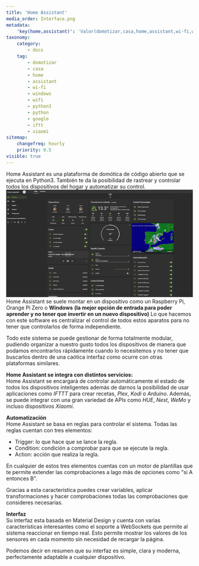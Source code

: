 ```yaml
---
title: 'Home Assistant'
media_order: Interface.png
metadata:
    'key(home,assistant)': 'Valor(domotizar,casa,home,assistant,wi-fi,windows,wifi,plex,kodi,arduino,python3,python,google,iftt,xiaomi)'
taxonomy:
    category:
        - docs
    tag:
        - domotizar
        - casa
        - home
        - assistant
        - wi-fi
        - windows
        - wifi
        - python3
        - python
        - google
        - iftt
        - xiaomi
sitemap:
    changefreq: hourly
    priority: 0.5
visible: true
---
```


Home Assistant es una plataforma de domótica de código abierto que se ejecuta en Python3. También te da la posibilidad de rastrear y controlar todos los dispositivos del hogar y automatizar su control.
![](Interface.png)
Home Assistant se suele montar en un dispositivo como un Raspberry Pi, Orange Pi Zero o **Windows** **(la mejor opción de entrada para poder aprender y no tener que invertir en un nuevo dispositivo)**
Lo que hacemos con este software es centralizar el control de todos estos aparatos para no tener que controlarlos de forma independiente.

Todo este sistema se puede gestionar de forma totalmente modular, pudiendo organizar a nuestro gusto todos los dispositivos de manera que podamos encontrarlos rápidamente cuando lo necesitemos y no tener que buscarlos dentro de una caótica interfaz como ocurre con otras plataformas similares.



**Home Assistant se integra con distintos servicios:**<br/>
Home Assistant se encargará de controlar automáticamente el estado de todos los dispositivos inteligentes además de darnos la posibilidad de usar aplicaciones como _IFTTT_ para crear recetas, _Plex_, _Kodi_ o _Arduino_. Además, se puede integrar con una gran variedad de APIs como _HUE_, _Nest_, _WeMo_ y incluso dispositivos _Xiaomi_.

**Automatización**<br/>
Home Assistant se basa en reglas para controlar el sistema. Todas las reglas cuentan con tres elementos:

* Trigger: lo que hace que se lance la regla.
* Condition: condición a comprobar para que se ejecute la regla.
* Action: acción que realiza la regla.

En cualquier de estos tres elementos cuentas con un motor de plantillas que te permite extender las comprobaciones a lago más de opciones como "si A entonces B".

Gracias a esta característica puedes crear variables, aplicar transformaciones y hacer comprobaciones todas las comprobaciones que consideres necesarias.

**Interfaz**<br/>
Su interfaz esta basada en Material Design y cuenta con varias características interesantes como el soporte a WebSockets que permite al sistema reaccionar en tiempo real. Esto permite mostrar los valores de los sensores en cada momento sin necesidad de recargar la página.

Podemos decir en resumen que su interfaz es simple, clara y moderna, perfectamente adaptable a cualquier dispositivo.